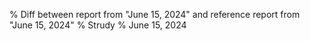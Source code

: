 % Diff between report from "June 15, 2024" and reference report from "June 15, 2024"
% Strudy
% June 15, 2024


